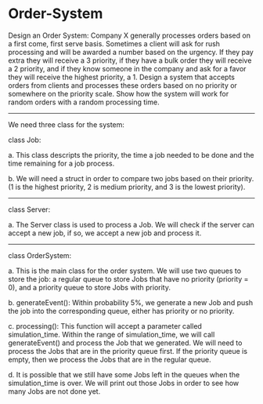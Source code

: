 # Order-System

Design an Order System:
Company X generally processes orders based on a first come, first serve basis. Sometimes a client will ask for rush processing and will be awarded a number based on the urgency. If they pay extra they will receive a 3 priority, if they have a bulk order they will receive a 2 priority, and if they know someone in the company and ask for a favor they will receive the highest priority, a 1. Design a system that accepts orders from clients and processes these orders based on no priority or somewhere on the priority scale. Show how the system will work for random orders with a random processing time.
********************************************************************************************************************************
We need three class for the system:

class Job:

a.	This class descripts the priority, the time a job needed to be done and the time remaining for a job process.

b.	We will need a struct in order to compare two jobs based on their priority. 
(1 is the highest priority, 2 is medium priority, and 3 is the lowest priority).
********************************************************************************************************************************
class Server:

a.	The Server class is used to process a Job. We will check if the server can accept a new job, 
if so, we accept a new job and process it.

********************************************************************************************************************************
class OrderSystem:

a.	This is the main class for the order system. We will use two queues to store the job: 
a regular queue to store Jobs that have no priority (priority = 0), and a priority queue to store Jobs with priority.

b.	generateEvent(): Within probability 5%, we generate a new Job and push the job into the corresponding queue,
either has priority or no priority.

c.	processing(): This function will accept a parameter called simulation_time. 
Within the range of simulation_time, we will call generateEvent() and process the Job that we generated. 
We will need to process the Jobs that are in the priority queue first. If the priority queue is empty, 
then we process the Jobs that are in the regular queue.

d.	It is possible that we still have some Jobs left in the queues when the simulation_time is over.
We will print out those Jobs in order to see how many Jobs are not done yet.

